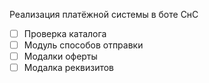 Реализация платёжной системы в боте СнС
- [ ] Проверка каталога
- [ ] Модуль способов отправки
- [ ] Модалки оферты
- [ ] Модалка реквизитов